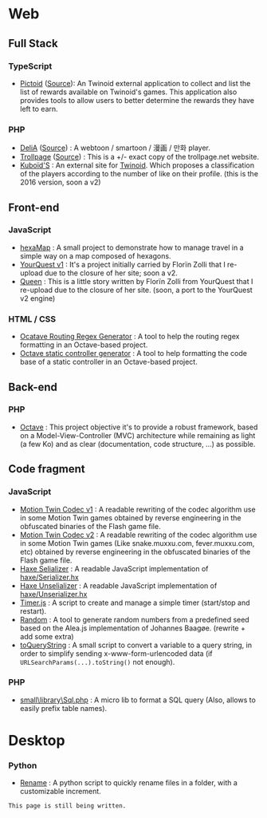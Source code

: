 # Web
## Full Stack
### TypeScript
 - [Pictoid](https://pictoid.thetoto.fr/) ([Source](https://github.com/Angelisium/pictoid)): An Twinoid external application to collect and list the list of rewards available on Twinoid's games. This application also provides tools to allow users to better determine the rewards they have left to earn.
### PHP
 - [DeliA](https://delia.angelisium.fr/) ([Source](https://gitlab.com/Angelisium/delia)) : A webtoon / smartoon / 漫画 / 만화 player.
 - [Trollpage](https://trollpage.angelisium.fr/) ([Source](https://gitlab.com/Angelisium/trollpage)) : This is a +/- exact copy of the trollpage.net website.
 - [Kuboïd'S](https://kuboid.angelisium.fr/) : An external site for [Twinoid](https://twinoid.com). Which proposes a classification of the players according to the number of like on their profile. (this is the 2016 version, soon a v2)
## Front-end
### JavaScript
 - [hexaMap](https://angelisium.fr/hexaMap/) : A small project to demonstrate how to manage travel in a simple way on a map composed of hexagons.
 - [YourQuest v1](https://angelisium.fr/YourQuest/) : It's a project initially carried by Florïn Zolli that I re-upload due to the closure of her site; soon a v2.
 - [Queen](https://angelisium.fr/Queen/) : This is a little story written by Florïn Zolli from YourQuest that I re-upload due to the closure of her site. (soon, a port to the YourQuest v2 engine)
### HTML / CSS
 - [Ocatave Routing Regex Generator](https://codepen.io/Angelisium/full/KKXLYmK) : A tool to help the routing regex formatting in an Octave-based project.
 - [Octave static controller generator](https://codepen.io/Angelisium/full/ZEXmymx) : A tool to help formatting the code base of a static controller in an Octave-based project.
## Back-end
### PHP
 - [Octave](https://gitlab.com/Angelisium/octave) : This project objective it's to provide a robust framework, based on a Model-View-Controller (MVC) architecture while remaining as light (a few Ko) and as clear (documentation, code structure, ...) as possible.
## Code fragment
### JavaScript
 - [Motion Twin Codec v1](https://gitlab.com/-/snippets/2310955) : A readable rewriting of the codec algorithm use in some Motion Twin games obtained by reverse engineering in the obfuscated binaries of the Flash game file.
 - [Motion Twin Codec v2](https://gitlab.com/-/snippets/2291323) : A readable rewriting of the codec algorithm use in some Motion Twin games (Like snake.muxxu.com, fever.muxxu.com, etc) obtained by reverse engineering in the obfuscated binaries of the Flash game file.
 - [Haxe Selializer](https://gitlab.com/-/snippets/2195291) : A readable JavaScript implementation of [haxe/Serializer.hx](https://github.com/HaxeFoundation/haxe/blob/development/std/haxe/Serializer.hx)
 - [Haxe Unselializer](https://gitlab.com/-/snippets/2195246) : A readable JavaScript implementation of [haxe/Unserializer.hx](https://github.com/HaxeFoundation/haxe/blob/development/std/haxe/Unserializer.hx)
 - [Timer.js](https://gitlab.com/-/snippets/2280195) : A script to create and manage a simple timer (start/stop and restart).
 - [Random](https://github.com/Angelisium/Random) : A tool to generate random numbers from a predefined seed based on the Alea.js implementation of Johannes Baagøe. (rewrite + add some extra)
 - [toQueryString](https://github.com/Angelisium/toQueryString) : A small script to convert a variable to a query string, in order to simplify sending x-www-form-urlencoded data (if `URLSearchParams(...).toString()` not enough).
### PHP
 - [small\\library\\Sql.php](https://gitlab.com/-/snippets/2303172) : A micro lib to format a SQL query (Also, allows to easily prefix table names).
# Desktop
### Python
 - [Rename](https://github.com/Angelisium/Rename) : A python script to quickly rename files in a folder, with a customizable increment.

```
This page is still being written.
```
